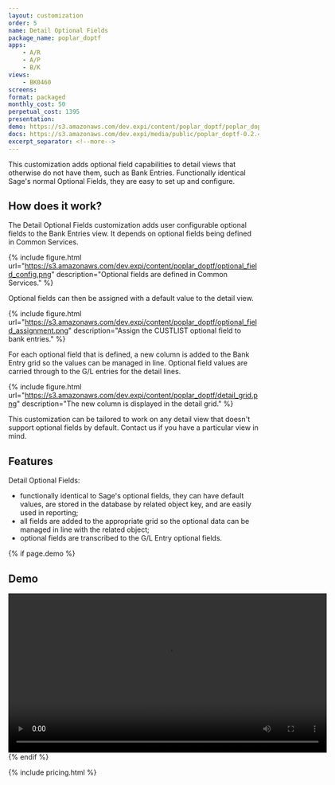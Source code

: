 ```yaml
---
layout: customization
order: 5
name: Detail Optional Fields
package_name: poplar_doptf
apps:
    - A/R
    - A/P
    - B/K
views:
    - BK0460
screens:
format: packaged
monthly_cost: 50
perpetual_cost: 1395
presentation: 
demo: https://s3.amazonaws.com/dev.expi/content/poplar_doptf/poplar_doptf.mp4
docs: https://s3.amazonaws.com/dev.expi/media/public/poplar_doptf-0.2.4/docs/index.html
excerpt_separator: <!--more-->
---
```


This customization adds optional field capabilities to detail views that
otherwise do not have them, such as Bank Entries.  Functionally identical
Sage's normal Optional Fields, they are easy to set up and configure.
<!--more-->

## How does it work?

The Detail Optional Fields customization adds user configurable 
optional fields to the Bank Entries view.  It depends on optional
fields being defined in Common Services.

{% include figure.html url="https://s3.amazonaws.com/dev.expi/content/poplar_doptf/optional_field_config.png" 
                      description="Optional fields are defined in Common Services." %}

Optional fields can then be assigned with a default value to the detail
view.

{% include figure.html url="https://s3.amazonaws.com/dev.expi/content/poplar_doptf/optional_field_assignment.png" 
                      description="Assign the CUSTLIST optional field to bank entries." %}

For each optional field that
is defined, a new column is added to the Bank Entry grid so the values
can be managed in line.  Optional field values are carried through to the
G/L entries for the detail lines.

{% include figure.html url="https://s3.amazonaws.com/dev.expi/content/poplar_doptf/detail_grid.png" 
                      description="The new column is displayed in the detail grid." %}

This customization can be tailored to work on any detail view that doesn't
support optional fields by default.  Contact us if you have a particular view
in mind.

## Features

Detail Optional Fields:

- functionally identical to Sage's optional fields, they can have default
  values, are stored in the database by related object key, and are easily
  used in reporting;
- all fields are added to the appropriate grid so the optional data can be
  managed in line with the related object;
- optional fields are transcribed to the G/L Entry optional fields.

{% if page.demo %}
## Demo

<video width="640" controls>
  <source src="{{ page.demo }}" type="video/mp4">
  Your browser doesn't support the video tag.
</video>
{% endif %}

{% include pricing.html %}
